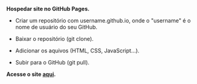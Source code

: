 **Hospedar site no GitHub Pages.**

- Criar um repositório com username.github.io, onde o "username" é o nome de usuário do seu GitHub.

- Baixar o repositório (git clone).

- Adicionar os aquivos (HTML, CSS, JavaScript...).

- Subir para o GitHub (git pull).

**Acesse o site [aqui](kessiac.github.io).**
